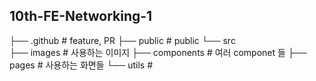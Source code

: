 ## 10th-FE-Networking-1
├── .github                      # feature, PR
├── public                       # public
└── src                          
		├── images                   # 사용하는 이미지
		├── components               # 여러 componet 들
		├── pages                    # 사용하는 화면들
		└── utils                    # 